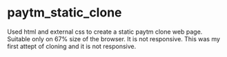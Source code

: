 # paytm_static_clone
Used html and external css to create a static paytm clone web page.
Suitable only on 67% size of the browser.
It is not responsive.
This was my first attept of cloning and it is not responsive.
